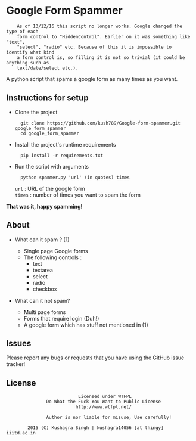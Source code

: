 # Google Form Spammer


        As of 13/12/16 this script no longer works. Google changed the type of each 
        form control to "HiddenControl". Earlier on it was something like "text",
        "select", "radio" etc. Because of this it is impossible to identify what kind
        a form control is, so filling it is not so trivial (it could be anything such as
        text/date/select etc.).


A python script that spams a google form as many times as you want.

Instructions for setup
------------

- Clone the project

        git clone https://github.com/kush789/Google-form-spammer.git google_form_spammer
        cd google_form_spammer

- Install the project's runtime requirements

        pip install -r requirements.txt

- Run the script with arguments

        python spammer.py 'url' (in quotes) times
        
  ``url`` : URL of the google form <br>
  ``times`` : number of times you want to spam the form

**That was it, happy spamming!**

About
-----------

* What can it spam ? (1)
  
  - Single page Google forms
  - The following controls :
    - text
    - textarea
    - select
    - radio
    - checkbox

* What can it not spam?
  
  - Multi page forms
  - Forms that require login (Duh!)
  - A google form which has stuff not mentioned in (1)

Issues
------------

Please report any bugs or requests that you have using the GitHub issue tracker!

License
------------

                               Licensed under WTFPL
                   Do What the Fuck You Want to Public License
                              http://www.wtfpl.net/

                   Author is nor liable for misuse; Use carefully!

            2015 (C) Kushagra Singh | kushagra14056 [at thingy] iiitd.ac.in
